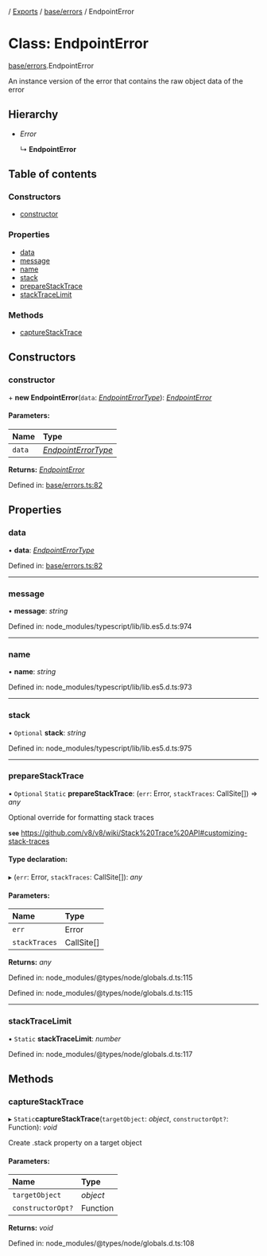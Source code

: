 [](../README.md) / [Exports](../modules.md) / [base/errors](../modules/base_errors.md) / EndpointError

# Class: EndpointError

[base/errors](../modules/base_errors.md).EndpointError

An instance version of the error that contains
the raw object data of the error

## Hierarchy

* *Error*

  ↳ **EndpointError**

## Table of contents

### Constructors

- [constructor](base_errors.endpointerror.md#constructor)

### Properties

- [data](base_errors.endpointerror.md#data)
- [message](base_errors.endpointerror.md#message)
- [name](base_errors.endpointerror.md#name)
- [stack](base_errors.endpointerror.md#stack)
- [prepareStackTrace](base_errors.endpointerror.md#preparestacktrace)
- [stackTraceLimit](base_errors.endpointerror.md#stacktracelimit)

### Methods

- [captureStackTrace](base_errors.endpointerror.md#capturestacktrace)

## Constructors

### constructor

\+ **new EndpointError**(`data`: [*EndpointErrorType*](../modules/base_errors.md#endpointerrortype)): [*EndpointError*](base_errors.endpointerror.md)

#### Parameters:

Name | Type |
:------ | :------ |
`data` | [*EndpointErrorType*](../modules/base_errors.md#endpointerrortype) |

**Returns:** [*EndpointError*](base_errors.endpointerror.md)

Defined in: [base/errors.ts:82](https://github.com/onzag/itemize/blob/3efa2a4a/base/errors.ts#L82)

## Properties

### data

• **data**: [*EndpointErrorType*](../modules/base_errors.md#endpointerrortype)

Defined in: [base/errors.ts:82](https://github.com/onzag/itemize/blob/3efa2a4a/base/errors.ts#L82)

___

### message

• **message**: *string*

Defined in: node_modules/typescript/lib/lib.es5.d.ts:974

___

### name

• **name**: *string*

Defined in: node_modules/typescript/lib/lib.es5.d.ts:973

___

### stack

• `Optional` **stack**: *string*

Defined in: node_modules/typescript/lib/lib.es5.d.ts:975

___

### prepareStackTrace

▪ `Optional` `Static` **prepareStackTrace**: (`err`: Error, `stackTraces`: CallSite[]) => *any*

Optional override for formatting stack traces

**`see`** https://github.com/v8/v8/wiki/Stack%20Trace%20API#customizing-stack-traces

#### Type declaration:

▸ (`err`: Error, `stackTraces`: CallSite[]): *any*

#### Parameters:

Name | Type |
:------ | :------ |
`err` | Error |
`stackTraces` | CallSite[] |

**Returns:** *any*

Defined in: node_modules/@types/node/globals.d.ts:115

Defined in: node_modules/@types/node/globals.d.ts:115

___

### stackTraceLimit

▪ `Static` **stackTraceLimit**: *number*

Defined in: node_modules/@types/node/globals.d.ts:117

## Methods

### captureStackTrace

▸ `Static`**captureStackTrace**(`targetObject`: *object*, `constructorOpt?`: Function): *void*

Create .stack property on a target object

#### Parameters:

Name | Type |
:------ | :------ |
`targetObject` | *object* |
`constructorOpt?` | Function |

**Returns:** *void*

Defined in: node_modules/@types/node/globals.d.ts:108
